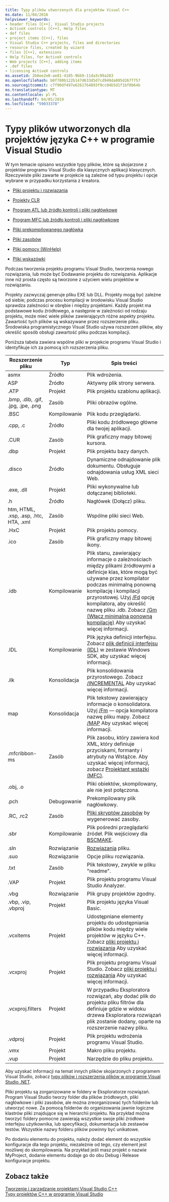 ```yaml
---
title: Typy plików utworzonych dla projektów Visual C++
ms.date: 11/04/2016
helpviewer_keywords:
- header files [C++], Visual Studio projects
- ActiveX controls [C++], Help files
- def files
- project items [C++], files
- Visual Studio C++ projects, files and directories
- resource files, created by wizard
- files [C++], extensions
- Help files, for ActiveX controls
- Web projects [C++], adding items
- .def files
- licensing ActiveX controls
ms.assetid: 2b0ee2e0-ae81-4185-9bb9-11da3c99a283
ms.openlocfilehash: b0f780b122b147d633d5d7cd949da805d267f757
ms.sourcegitcommit: c7f90df497e6261764893f9cc04b5d1f1bf0b64b
ms.translationtype: MT
ms.contentlocale: pl-PL
ms.lasthandoff: 04/05/2019
ms.locfileid: "59033378"
---
```

# <a name="file-types-created-for-visual-studio-c-projects"></a>Typy plików utworzonych dla projektów języka C++ w programie Visual Studio

W tym temacie opisano wszystkie typy plików, które są skojarzone z projektów programu Visual Studio dla klasycznych aplikacji klasycznych. Rzeczywiste pliki zawarte w projekcie są zależne od typu projektu i opcje wybrane w przypadku korzystania z kreatora.

- [Pliki projektu i rozwiązania](project-and-solution-files.md)

- [Projekty CLR](files-created-for-clr-projects.md)

- [Program ATL lub źródło kontroli i pliki nagłówkowe](atl-program-or-control-source-and-header-files.md)

- [Program MFC lub źródło kontroli i pliki nagłówkowe](mfc-program-or-control-source-and-header-files.md)

- [Pliki prekompilowanego nagłówka](../creating-precompiled-header-files.md)

- [Pliki zasobów](resource-files-cpp.md)

- [Pliki pomocy (WinHelp)](help-files-winhelp.md)

- [Pliki wskazówki](hint-files.md)

Podczas tworzenia projektu programu Visual Studio, tworzenia nowego rozwiązania, lub może być Dodawanie projektu do rozwiązania. Aplikacje inne niż prosta często są tworzone z użyciem wielu projektów w rozwiązaniu.

Projekty zazwyczaj generuje pliku EXE lub DLL. Projekty mogą być zależne od siebie; podczas procesu kompilacji w środowisku Visual Studio sprawdza zależności w obrębie i między projektami. Każdy projekt ma podstawowe kodu źródłowego, a następnie w zależności od rodzaju projektu, może mieć wiele plików zawierających różne aspekty projektu. Zawartość tych plików są wskazywane przez rozszerzenie pliku. Środowiska programistycznego Visual Studio używa rozszerzeń plików, aby określić sposób obsługi zawartość pliku podczas kompilacji.

Poniższa tabela zawiera wspólne pliki w projekcie programu Visual Studio i identyfikuje ich za pomocą ich rozszerzenia pliku.

|Rozszerzenie pliku|Typ|Spis treści|
|--------------------|----------|--------------|
|asmx|Źródło|Plik wdrożenia.|
|ASP|Źródło|Aktywny plik strony serwera.|
|.ATP|Projekt|Plik projektu szablonu aplikacji.|
|.bmp, .dib, .gif, .jpg, .jpe, .png|Zasób|Pliki obrazów ogólne.|
|.BSC|Kompilowanie|Plik kodu przeglądarki.|
|.cpp, .c|Źródło|Pliki kodu źródłowego główne dla twojej aplikacji.|
|.CUR|Zasób|Plik graficzny mapy bitowej kursora.|
|.dbp|Projekt|Plik projektu bazy danych.|
|.disco|Źródło|Dynamiczne odnajdowanie plik dokumentu. Obsługuje odnajdowania usług XML sieci Web.|
|.exe, .dll|Projekt|Pliki wykonywalne lub dołączanej biblioteki.|
|.h|Źródło|Nagłówek (Dołącz) pliku.|
|htm, HTML, .xsp, .asp, .htc, HTA, .xml|Zasób|Wspólne pliki sieci Web.|
|.HxC|Projekt|Plik projektu pomocy.|
|.ico|Zasób|Plik graficzny mapy bitowej ikony.|
|.idb|Kompilowanie|Plik stanu, zawierający informacje o zależnościach między plikami źródłowymi a definicje klas, które mogą być używane przez kompilator podczas minimalną ponowną kompilację i kompilacji przyrostowej. Użyj [/Fd](fd-program-database-file-name.md) opcję kompilatora, aby określić nazwę pliku .idb. Zobacz [/Gm (Włącz minimalną ponowną kompilację)](gm-enable-minimal-rebuild.md) Aby uzyskać więcej informacji.|
|.IDL|Kompilowanie|Plik języka definicji interfejsu. Zobacz [plik definicji interfejsu (IDL)](/windows/desktop/Rpc/the-interface-definition-language-idl-file) w zestawie Windows SDK, aby uzyskać więcej informacji.|
|.ilk|Konsolidacja|Plik konsolidowania przyrostowego. Zobacz [/INCREMENTAL](incremental-link-incrementally.md) Aby uzyskać więcej informacji.|
|map|Konsolidacja|Plik tekstowy zawierający informacje o konsolidatora. Użyj [/Fm](fm-name-mapfile.md) — opcja kompilatora nazwę pliku mapy. Zobacz [/MAP](map-generate-mapfile.md) Aby uzyskać więcej informacji.|
|.mfcribbon-ms|Zasób|Plik zasobu, który zawiera kod XML, który definiuje przyciskami, formanty i atrybuty na Wstążce. Aby uzyskać więcej informacji, zobacz [Projektant wstążki (MFC)](../../mfc/ribbon-designer-mfc.md).|
|.obj, .o||Pliki obiektów, skompilowany, ale nie jest połączona.|
|.pch|Debugowanie|Prekompilowany plik nagłówkowy.|
|.RC, .rc2|Zasób|[Pliki skryptów zasobów](../../windows/working-with-resource-files.md) by wygenerować zasoby.|
|.sbr|Kompilowanie|Plik pośredni przeglądarki źródeł. Plik wejściowy dla [BSCMAKE](bscmake-options.md).|
|.sln|Rozwiązanie|[Rozwiązania](/visualstudio/ide/solutions-and-projects-in-visual-studio) pliku.|
|.suo|Rozwiązanie|Opcje pliku rozwiązania.|
|.txt|Zasób|Plik tekstowy, zwykle w pliku "readme".|
|.VAP|Projekt|Plik projektu programu Visual Studio Analyzer.|
|.vbg|Rozwiązanie|Plik grupy projektów zgodny.|
|.vbp, .vip, .vbproj|Projekt|Plik projektu języka Visual Basic.|
|.vcxitems|Projekt|Udostępniane elementy projektu do udostępniania plików kodu między wiele projektów w języku C++. Zobacz [pliki projektu i rozwiązania](project-and-solution-files.md) Aby uzyskać więcej informacji.|
|.vcxproj|Projekt|Plik projektu programu Visual Studio. Zobacz [pliki projektu i rozwiązania](project-and-solution-files.md) Aby uzyskać więcej informacji.|
|.vcxproj.filters|Projekt|W przypadku Eksploratora rozwiązań, aby dodać plik do projektu pliku filtrów dla definiuje gdzie w widoku drzewa Eksploratora rozwiązań plik zostanie dodany, oparte na rozszerzenie nazwy pliku.|
|.vdproj|Projekt|Plik projektu wdrożenia programu Visual Studio.|
|.vmx|Projekt|Makro pliku projektu.|
|.vup|Projekt|Narzędzie do pliku projektu.|

Aby uzyskać informacji na temat innych plików skojarzonych z programem Visual Studio, zobacz [typy plików i rozszerzenia plików w programie Visual Studio .NET](/visualstudio/ide/reference/project-and-solution-file-types).

Pliki projektu są zorganizowane w foldery w Eksploratorze rozwiązań. Program Visual Studio tworzy folder dla plików źródłowych, pliki nagłówkowe i pliki zasobów, ale można zreorganizować tych folderów lub utworzyć nowe. Za pomocą folderów do organizowania jawnie logiczne klastrów pliki znajdujące się w hierarchii projektu. Na przykład można tworzyć foldery pomocne zawierają wszystkie swoje pliki źródłowe interfejsu użytkownika, lub specyfikacji, dokumentacja lub zestawów testów. Wszystkie nazwy folderu plików powinny być unikatowe.

Po dodaniu elementu do projektu, należy dodać element do wszystkie konfiguracje dla tego projektu, niezależnie od tego, czy element jest możliwej do skompilowania. Na przykład jeśli masz projekt o nazwie MyProject, dodanie elementu dodaje go do obu Debug i Release konfiguracje projektu.

## <a name="see-also"></a>Zobacz także

[Tworzenie i zarządzanie projektami Visual Studio C++](../creating-and-managing-visual-cpp-projects.md)<br>
[Typy projektów C++ w programie Visual Studio](visual-cpp-project-types.md)<br>